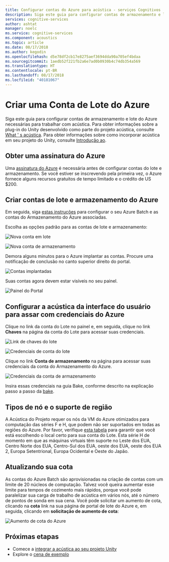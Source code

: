```yaml
---
title: Configurar contas do Azure para acústica - serviços Cognitivos
description: Siga este guia para configurar contas de armazenamento e lote do Azure necessárias para trabalhar com acústica.
services: cognitive-services
author: ashtat
manager: noelc
ms.service: cognitive-services
ms.component: acoustics
ms.topic: article
ms.date: 08/17/2018
ms.author: kegodin
ms.openlocfilehash: d5e78df2cb17e8275aef3694dda90a705ef4bdaa
ms.sourcegitcommit: 1aedb52f221fb2a6e7ad0b0930b4c74db354a569
ms.translationtype: HT
ms.contentlocale: pt-BR
ms.lasthandoff: 08/17/2018
ms.locfileid: "40181067"
---
```

# <a name="create-an-azure-batch-account"></a>Criar uma Conta de Lote do Azure
Siga este guia para configurar contas de armazenamento e lote do Azure necessárias para trabalhar com acústica. Para obter informações sobre a plug-in do Unity desenvolvido como parte do projeto acústica, consulte [What ' s acústica](what-is-acoustics.md). Para obter informações sobre como incorporar acústica em seu projeto do Unity, consulte [Introdução ao](getting-started.md).  

## <a name="get-an-azure-subscription"></a>Obter uma assinatura do Azure
Uma [assinatura do Azure](https://azure.microsoft.com/free/) é necessária antes de configurar contas do lote e armazenamento. Se você estiver se inscrevendo pela primeira vez, o Azure fornece alguns recursos gratuitos de tempo limitado e o crédito de US $200.

## <a name="create-azure-batch-and-storage-accounts"></a>Criar contas de lote e armazenamento do Azure
Em seguida, siga [estas instruções](https://docs.microsoft.com/azure/batch/batch-account-create-portal) para configurar o seu Azure Batch e as contas do Armazenamento do Azure associadas.

Escolha as opções padrão para as contas de lote e armazenamento:
  
  ![Nova conta em lote](media/NewBatchAccountCreate.png)

  ![Nova conta de armazenamento](media/BatchStorageAccountCreate.png)

Demora alguns minutos para o Azure implantar as contas. Procure uma notificação de conclusão no canto superior direito do portal.
  
  ![Contas implantadas](media/BatchAccountsDeployNotification.png)

Suas contas agora devem estar visíveis no seu painel.
  
  ![Painel do Portal](media/AzurePortalDashboard.png)

## <a name="set-up-acoustics-bake-ui-with-azure-credentials"></a>Configurar a acústica da interface do usuário para assar com credenciais do Azure
Clique no link da conta do Lote no painel e, em seguida, clique no link **Chaves** na página da conta do Lote para acessar suas credenciais.
  
  ![Link de chaves do lote](media/BatchAccessKeys.png)

  ![Credenciais de conta do lote](media/BatchKeysInfo.png)

Clique no link **Conta de armazenamento** na página para acessar suas credenciais da conta do Armazenamento do Azure.
  
  ![Credenciais da conta de armazenamento](media/StorageKeysInfo.png)

Insira essas credenciais na guia Bake, conforme descrito na explicação passo a passo da [bake](bake-ui-walkthrough.md).

## <a name="node-types-and-region-support"></a>Tipos de nó e o suporte de região
A Acústica do Projeto requer os nós da VM do Azure otimizados para computação das séries F e H, que podem não ser suportados em todas as regiões do Azure. Por favor, verifique [esta tabela](https://azure.microsoft.com/global-infrastructure/services) para garantir que você está escolhendo o local certo para sua conta do Lote. Esta série H de momento em que as máquinas virtuais têm suporte no Leste dos EUA, Centro Norte dos EUA, Centro-Sul dos EUA, oeste dos EUA, oeste dos EUA 2, Europa Setentrional, Europa Ocidental e Oeste do Japão.

## <a name="upgrading-your-quota"></a>Atualizando sua cota
As contas do Azure Batch são aprovisionadas na criação de contas com um limite de 20 núcleos de computação. Talvez você queira aumentar esse limite para tempos de cozimento mais rápidos, porque você pode paralelizar sua carga de trabalho de acústica em vários nós, até o número de pontos de sonda em sua cena. Você pode solicitar um aumento de cota, clicando na **cota** link na sua página de portal de lote do Azure e, em seguida, clicando em **solicitação de aumento de cota**:

![Aumento de cota do Azure](media/azurequotas.png)

## <a name="next-steps"></a>Próximas etapas
* Comece a [integrar a acústica ao seu projeto Unity](getting-started.md)
* Explore o [cena de exemplo](sample-walkthrough.md)


